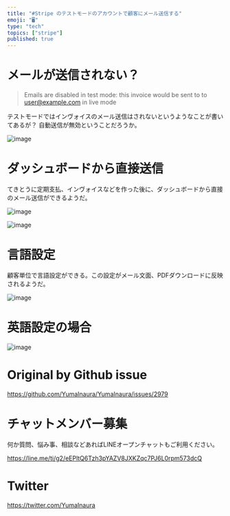 ```yaml
---
title: "#Stripe のテストモードのアカウントで顧客にメール送信する"
emoji: "🖥"
type: "tech"
topics: ["stripe"]
published: true
---
```


# メールが送信されない？

>Emails are disabled in test mode: this invoice would be sent to to user@example.com in live mode

テストモードではインヴォイスのメール送信はされないというようなことが書いてあるが？ 自動送信が無効ということだろうか。

![image](https://user-images.githubusercontent.com/13635059/74207404-d8082400-4cc2-11ea-9ec4-b04c4eb16aac.png)

# ダッシュボードから直接送信

てきとうに定期支払、インヴォイスなどを作った後に、ダッシュボードから直接のメール送信ができるようだ。

![image](https://user-images.githubusercontent.com/13635059/74206408-9bd2c480-4cbe-11ea-9041-35182a04d129.png)

![image](https://user-images.githubusercontent.com/13635059/74207383-bdce4600-4cc2-11ea-9ad6-52dabe587279.png)

# 言語設定

顧客単位で言語設定ができる。この設定がメール文面、PDFダウンロードに反映されるようだ。

![image](https://user-images.githubusercontent.com/13635059/74207480-287f8180-4cc3-11ea-8ba5-7461d01b21ba.png)


# 英語設定の場合

![image](https://user-images.githubusercontent.com/13635059/74207503-40570580-4cc3-11ea-9753-d7f529a02cc5.png)


# Original by Github issue

https://github.com/YumaInaura/YumaInaura/issues/2979








<!-- Update From Qiita API -->

# チャットメンバー募集


何か質問、悩み事、相談などあればLINEオープンチャットもご利用ください。

https://line.me/ti/g2/eEPltQ6Tzh3pYAZV8JXKZqc7PJ6L0rpm573dcQ





# Twitter


https://twitter.com/YumaInaura


<!-- Update From Qiita API -->



